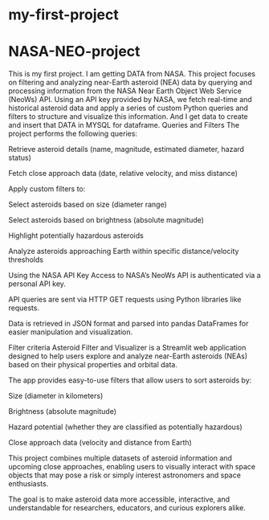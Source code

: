 # my-first-project


# NASA-NEO-project
This is my first project.
I am getting DATA from NASA.
This project focuses on filtering and analyzing near-Earth asteroid (NEA) data by querying and processing information from the NASA Near Earth Object Web Service (NeoWs) API.
Using an API key provided by NASA, we fetch real-time and historical asteroid data and apply a series of custom Python queries and filters to structure and visualize this information.
And I get data to create and insert that DATA in MYSQL for dataframe.
Queries and Filters
The project performs the following queries:

Retrieve asteroid details (name, magnitude, estimated diameter, hazard status) 

Fetch close approach data (date, relative velocity, and miss distance) 

Apply custom filters to:

Select asteroids based on size (diameter range)

Select asteroids based on brightness (absolute magnitude)

Highlight potentially hazardous asteroids 

Analyze asteroids approaching Earth within specific distance/velocity thresholds

Using the NASA API Key
Access to NASA’s NeoWs API is authenticated via a personal API key.

API queries are sent via HTTP GET requests using Python libraries like requests.

Data is retrieved in JSON format and parsed into pandas DataFrames for easier manipulation and visualization.


Filter criteria
Asteroid Filter and Visualizer is a Streamlit web application designed to help users explore and analyze near-Earth asteroids (NEAs) based on their physical properties and orbital data.

The app provides easy-to-use filters that allow users to sort asteroids by:

Size (diameter in kilometers) 

Brightness (absolute magnitude) 

Hazard potential (whether they are classified as potentially hazardous) 

Close approach data (velocity and distance from Earth) 

This project combines multiple datasets of asteroid information and upcoming close approaches, enabling users to visually interact with space objects that may pose a risk or simply interest astronomers and space enthusiasts.

The goal is to make asteroid data more accessible, interactive, and understandable for researchers, educators, and curious explorers alike. 
